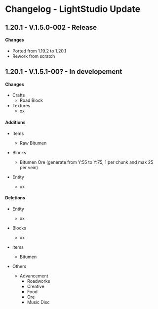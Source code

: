 # Changelog - LightStudio Update
## 1.20.1 -  V.1.5.0-002 - Release

#### Changes
   - Ported from 1.19.2 to 1.20.1
   - Rework from scratch

## 1.20.1 -  V.1.5.1-00? - In developement

#### Changes
   - Crafts
     - Road Block
   - Textures
     - xx

#### Additions
   - Items
     - Raw Bitumen
    
   - Blocks
     - Bitumen Ore (generate from Y:55 to Y:75, 1 per chunk and max 25 per vein)
     
   - Entity   
      - xx

#### Deletions
   - Entity   
      - xx

   - Blocks  
      - xx

   - items   
      - Bitumen

   - Others
     - Advancement
       - Roadworks
       - Creative
       - Food
       - Ore
       - Music Disc
